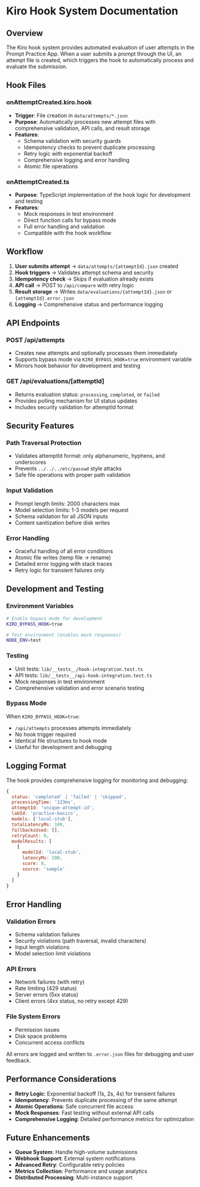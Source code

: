 # Kiro Hook System Documentation

## Overview

The Kiro hook system provides automated evaluation of user attempts in the Prompt Practice App. When a user submits a prompt through the UI, an attempt file is created, which triggers the hook to automatically process and evaluate the submission.

## Hook Files

### onAttemptCreated.kiro.hook
- **Trigger**: File creation in `data/attempts/*.json`
- **Purpose**: Automatically processes new attempt files with comprehensive validation, API calls, and result storage
- **Features**:
  - Schema validation with security guards
  - Idempotency checks to prevent duplicate processing
  - Retry logic with exponential backoff
  - Comprehensive logging and error handling
  - Atomic file operations

### onAttemptCreated.ts
- **Purpose**: TypeScript implementation of the hook logic for development and testing
- **Features**:
  - Mock responses in test environment
  - Direct function calls for bypass mode
  - Full error handling and validation
  - Compatible with the hook workflow

## Workflow

1. **User submits attempt** → `data/attempts/{attemptId}.json` created
2. **Hook triggers** → Validates attempt schema and security
3. **Idempotency check** → Skips if evaluation already exists
4. **API call** → POST to `/api/compare` with retry logic
5. **Result storage** → Writes `data/evaluations/{attemptId}.json` or `{attemptId}.error.json`
6. **Logging** → Comprehensive status and performance logging

## API Endpoints

### POST /api/attempts
- Creates new attempts and optionally processes them immediately
- Supports bypass mode via `KIRO_BYPASS_HOOK=true` environment variable
- Mirrors hook behavior for development and testing

### GET /api/evaluations/[attemptId]
- Returns evaluation status: `processing`, `completed`, or `failed`
- Provides polling mechanism for UI status updates
- Includes security validation for attemptId format

## Security Features

### Path Traversal Protection
- Validates attemptId format: only alphanumeric, hyphens, and underscores
- Prevents `../../../etc/passwd` style attacks
- Safe file operations with proper path validation

### Input Validation
- Prompt length limits: 2000 characters max
- Model selection limits: 1-3 models per request
- Schema validation for all JSON inputs
- Content sanitization before disk writes

### Error Handling
- Graceful handling of all error conditions
- Atomic file writes (temp file → rename)
- Detailed error logging with stack traces
- Retry logic for transient failures only

## Development and Testing

### Environment Variables
```bash
# Enable bypass mode for development
KIRO_BYPASS_HOOK=true

# Test environment (enables mock responses)
NODE_ENV=test
```

### Testing
- Unit tests: `lib/__tests__/hook-integration.test.ts`
- API tests: `lib/__tests__/api-hook-integration.test.ts`
- Mock responses in test environment
- Comprehensive validation and error scenario testing

### Bypass Mode
When `KIRO_BYPASS_HOOK=true`:
- `/api/attempts` processes attempts immediately
- No hook trigger required
- Identical file structures to hook mode
- Useful for development and debugging

## Logging Format

The hook provides comprehensive logging for monitoring and debugging:

```javascript
{
  status: 'completed' | 'failed' | 'skipped',
  processingTime: '123ms',
  attemptId: 'unique-attempt-id',
  labId: 'practice-basics',
  models: ['local-stub'],
  totalLatencyMs: 100,
  fallbacksUsed: [],
  retryCount: 0,
  modelResults: [
    {
      modelId: 'local-stub',
      latencyMs: 100,
      score: 8,
      source: 'sample'
    }
  ]
}
```

## Error Handling

### Validation Errors
- Schema validation failures
- Security violations (path traversal, invalid characters)
- Input length violations
- Model selection limit violations

### API Errors
- Network failures (with retry)
- Rate limiting (429 status)
- Server errors (5xx status)
- Client errors (4xx status, no retry except 429)

### File System Errors
- Permission issues
- Disk space problems
- Concurrent access conflicts

All errors are logged and written to `.error.json` files for debugging and user feedback.

## Performance Considerations

- **Retry Logic**: Exponential backoff (1s, 2s, 4s) for transient failures
- **Idempotency**: Prevents duplicate processing of the same attempt
- **Atomic Operations**: Safe concurrent file access
- **Mock Responses**: Fast testing without external API calls
- **Comprehensive Logging**: Detailed performance metrics for optimization

## Future Enhancements

- **Queue System**: Handle high-volume submissions
- **Webhook Support**: External system notifications
- **Advanced Retry**: Configurable retry policies
- **Metrics Collection**: Performance and usage analytics
- **Distributed Processing**: Multi-instance support